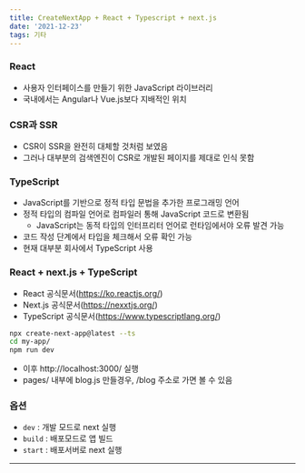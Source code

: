 ```yaml
---
title: CreateNextApp + React + Typescript + next.js
date: '2021-12-23'
tags: 기타
---
```




### React

- 사용자 인터페이스를 만들기 위한 JavaScript 라이브러리
- 국내에서는 Angular나 Vue.js보다 지배적인 위치



### CSR과 SSR

- CSR이 SSR을 완전히 대체할 것처럼 보였음
- 그러나 대부분의 검색엔진이 CSR로 개발된 페이지를 제대로 인식 못함



### TypeScript

- JavaScript를 기반으로 정적 타입 문법을 추가한 프로그래밍 언어
- 정적 타입의 컴파일 언어로 컴파일러 통해 JavaScript 코드로 변환됨
  - JavaScript는 동적 타입의 인터프리터 언어로 런타임에서야 오류 발견 가능
- 코드 작성 단계에서 타입을 체크해서 오류 확인 가능
- 현재 대부분 회사에서 TypeScript 사용



### React + next.js + TypeScript

- React 공식문서(https://ko.reactjs.org/)
- Next.js 공식문서(https://nexxtjs.org/)
- TypeScript 공식문서(https://www.typescriptlang.org/)



```bash
npx create-next-app@latest --ts
cd my-app/
npm run dev
```

- 이후  http://localhost:3000/ 실행
- pages/ 내부에 blog.js 만들경우, /blog 주소로 가면 볼 수 있음



### 옵션

- `dev` : 개발 모드로 next 실행
- `build` : 배포모드로 앱 빌드
- `start` : 배포서버로 next 실행



---

